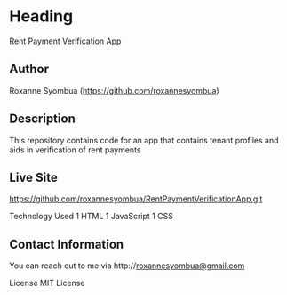 # Heading
Rent Payment Verification App

## Author
Roxanne Syombua (https://github.com/roxannesyombua)

## Description 
This repository contains code for an app that contains tenant profiles and aids in verification of rent payments

## Live Site
https://github.com/roxannesyombua/RentPaymentVerificationApp.git

Technology Used
1 HTML 
1 JavaScript
1 CSS

## Contact Information
You can reach out to me via http://roxannesyombua@gmail.com

License
MIT License

